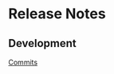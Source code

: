 # Release Notes

## Development

[Commits](https://github.com/walmartlabs/phoenix-build/compare/v2.3.4...master)
